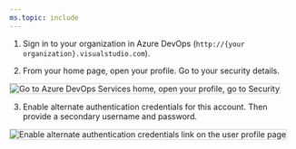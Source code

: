 ```yaml
---
ms.topic: include
---
```


1.  Sign in to your organization in Azure DevOps
    (`http://{your organization}.visualstudio.com`).

2.  From your home page, open your profile. Go to your security details.

<img alt="Go to Azure DevOps Services home, open your profile, go to Security" src="./media/my-profile.png" style="border: 1px solid #CCCCCC" />

3.  Enable alternate authentication credentials for this account.
    Then provide a secondary username and password.

   <img alt="Enable alternate authentication credentials link on the user profile page" src="./media/enable-alternate-credentials.png" style="border: 1px solid #CCCCCC" />
